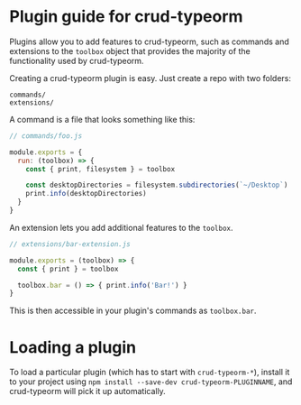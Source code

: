 # Plugin guide for crud-typeorm

Plugins allow you to add features to crud-typeorm, such as commands and
extensions to the `toolbox` object that provides the majority of the functionality
used by crud-typeorm.

Creating a crud-typeorm plugin is easy. Just create a repo with two folders:

```
commands/
extensions/
```

A command is a file that looks something like this:

```js
// commands/foo.js

module.exports = {
  run: (toolbox) => {
    const { print, filesystem } = toolbox

    const desktopDirectories = filesystem.subdirectories(`~/Desktop`)
    print.info(desktopDirectories)
  }
}
```

An extension lets you add additional features to the `toolbox`.

```js
// extensions/bar-extension.js

module.exports = (toolbox) => {
  const { print } = toolbox

  toolbox.bar = () => { print.info('Bar!') }
}
```

This is then accessible in your plugin's commands as `toolbox.bar`.

# Loading a plugin

To load a particular plugin (which has to start with `crud-typeorm-*`),
install it to your project using `npm install --save-dev crud-typeorm-PLUGINNAME`,
and crud-typeorm will pick it up automatically.
